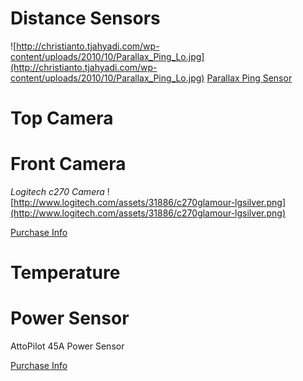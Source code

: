 # Distance Sensors #
![http://christianto.tjahyadi.com/wp-content/uploads/2010/10/Parallax_Ping_Lo.jpg](http://christianto.tjahyadi.com/wp-content/uploads/2010/10/Parallax_Ping_Lo.jpg)
[Parallax Ping Sensor](http://www.parallax.com/product/28015)
# Top Camera #

# Front Camera #
_Logitech c270 Camera_
![http://www.logitech.com/assets/31886/c270glamour-lgsilver.png](http://www.logitech.com/assets/31886/c270glamour-lgsilver.png)

[Purchase Info](http://www.logitech.com/en-us/product/hd-webcam-c270)

# Temperature #

# Power Sensor #
AttoPilot 45A Power Sensor

[Purchase Info](https://www.sparkfun.com/products/10643)